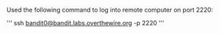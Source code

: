 Used the following command to log into remote computer on port 2220:

'''
ssh bandit0@bandit.labs.overthewire.org -p 2220
'''

